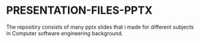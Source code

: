 # PRESENTATION-FILES-PPTX
The repositiry consists of many pptx slides that i made for different subjects in Computer software engineering background.
